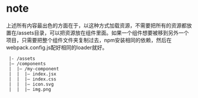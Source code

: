 # note
上述所有内容最出色的方面在于，以这种方式加载资源，不需要把所有的资源都放置在/assets目录，可以把资源放在组件里面。如果一个组件想要被移到另外一个项目，只需要把整个组件文件夹复制过去，npm安装相同的依赖，然后在webpack.config.js配好相同的loader就好。

```
 |- /assets
 |– /components
 |  |– /my-component
 |  |  |– index.jsx
 |  |  |– index.css
 |  |  |– icon.svg
 |  |  |– img.png
```
